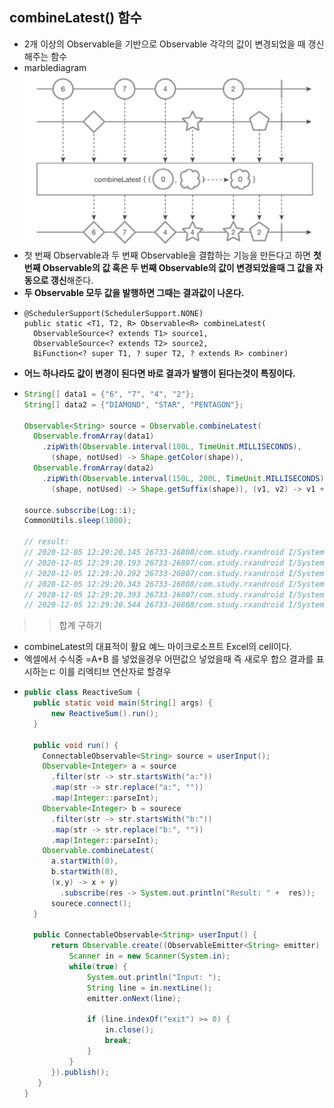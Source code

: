 combineLatest() 함수
---
* 2개 이상의 Observable을 기반으로 Observable 각각의 값이 변경되었을 때 갱신해주는 함수
* marblediagram
  ![](img/marblediagram_combinelatest.png)
* 첫 번째 Observable과 두 번째 Observable을 결합하는 기능을 만든다고 하면 **첫 번째 Observable의 값 혹은 두 번째 Observable의 값이 변경되었을때 그 값을 자동으로 갱신**해준다.
* **두 Observable 모두 값을 발행하면 그때는 결과값이 나온다.**
* ```jaca
  @SchedulerSupport(SchedulerSupport.NONE)
  public static <T1, T2, R> Observable<R> combineLatest(
    ObservableSource<? extends T1> source1,
    ObservableSource<? extends T2> source2,
    BiFunction<? super T1, ? super T2, ? extends R> combiner)
* **어느 하나라도 값이 변경이 된다면 바로 결과가 발행이 된다는것이 특징이다.**
* ```java
  String[] data1 = {"6", "7", "4", "2"};
  String[] data2 = {"DIAMOND", "STAR", "PENTAGON"};

  Observable<String> source = Observable.combineLatest(
    Observable.fromArray(data1)
      .zipWith(Observable.interval(100L, TimeUnit.MILLISECONDS),
        (shape, notUsed) -> Shape.getColor(shape)),
    Observable.fromArray(data2)
      .zipWith(Observable.interval(150L, 200L, TimeUnit.MILLISECONDS),
        (shape, notUsed) -> Shape.getSuffix(shape)), (v1, v2) -> v1 + v2);
  
  source.subscribe(Log::i);
  CommonUtils.sleep(1000);
  
  // result:
  // 2020-12-05 12:29:20.145 26733-26808/com.study.rxandroid I/System.out: RxComputationThreadPool-2 | value = 6◇
  // 2020-12-05 12:29:20.193 26733-26807/com.study.rxandroid I/System.out: RxComputationThreadPool-1 | value = 7◇
  // 2020-12-05 12:29:20.292 26733-26807/com.study.rxandroid I/System.out: RxComputationThreadPool-1 | value = 4◇
  // 2020-12-05 12:29:20.343 26733-26808/com.study.rxandroid I/System.out: RxComputationThreadPool-2 | value = 4-S
  // 2020-12-05 12:29:20.393 26733-26807/com.study.rxandroid I/System.out: RxComputationThreadPool-1 | value = 2-S
  // 2020-12-05 12:29:20.544 26733-26808/com.study.rxandroid I/System.out: RxComputationThreadPool-2 | value = 2-P
  
  
>> 합계 구하기
* combineLatest의 대표적이 활요 예느 마이크로소프트 Excel의 cell이다.
* 엑셀에서 수식중 =A+B 를 넣었을경우 어떤값으 넣었을때 즉 새로우 합으 결과를 표시하는ㄷ 이를 리엑티브 연산자로 할경우
* ```java
  public class ReactiveSum {
    public static void main(String[] args) {
        new ReactiveSum().run();
    }
    
    public void run() {
      ConnectableObservable<String> source = userInput();
      Observable<Integer> a = source
        .filter(str -> str.startsWith("a:"))
        .map(str -> str.replace("a:", ""))
        .map(Integer::parseInt);
      Observable<Integer> b = sourece
        .filter(str -> str.startsWith("b:"))
        .map(str -> str.replace("b:", ""))
        .map(Integer::parseInt);
      Observable.combineLatest(
        a.startWith(0),
        b.startWith(0),
        (x,y) -> x + y)
          .subscribe(res -> System.out.println("Result: " +  res));
        sourece.connect();
    }
  
    public ConnectableObservable<String> userInput() {
        return Observable.create((ObservableEmitter<String> emitter) -> {
            Scanner in = new Scanner(System.in);
            while(true) {
                System.out.println("Input: ");
                String line = in.nextLine();
                emitter.onNext(line);
            
                if (line.indexOf("exit") >= 0) {
                    in.close();
                    break;
                }
            }
        }).publish();
     }
  }
